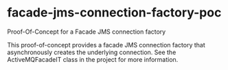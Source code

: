 # facade-jms-connection-factory-poc
Proof-Of-Concept for a Facade JMS connection factory

This proof-of-concept provides a facade JMS connection factory that asynchronously creates the underlying connection.  See the ActiveMQFacadeIT class in the project for more information.
